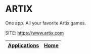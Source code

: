 # ARTIX

 One app. All your favorite Artix games.

 SITE: https://www.artix.com

 | [Applications](https://portable-linux-apps.github.io/apps.html) | [Home](https://portable-linux-apps.github.io)
 | --- | --- |
